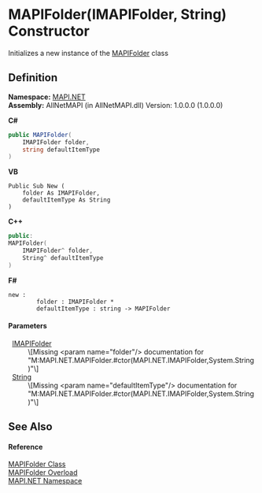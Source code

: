 # MAPIFolder(IMAPIFolder, String) Constructor


Initializes a new instance of the <a href="f0f65788-8462-2019-0156-d17cd0205fa2.md">MAPIFolder</a> class



## Definition
**Namespace:** <a href="5bef4637-66f8-16d4-e5f4-4d0da57a1538.md">MAPI.NET</a>  
**Assembly:** AllNetMAPI (in AllNetMAPI.dll) Version: 1.0.0.0 (1.0.0.0)

**C#**
``` C#
public MAPIFolder(
	IMAPIFolder folder,
	string defaultItemType
)
```
**VB**
``` VB
Public Sub New ( 
	folder As IMAPIFolder,
	defaultItemType As String
)
```
**C++**
``` C++
public:
MAPIFolder(
	IMAPIFolder^ folder, 
	String^ defaultItemType
)
```
**F#**
``` F#
new : 
        folder : IMAPIFolder * 
        defaultItemType : string -> MAPIFolder
```



#### Parameters
<dl><dt>  <a href="a5eb5918-6571-0710-67c7-a210d1ad706f.md">IMAPIFolder</a></dt><dd>\[Missing &lt;param name="folder"/&gt; documentation for "M:MAPI.NET.MAPIFolder.#ctor(MAPI.NET.IMAPIFolder,System.String)"\]</dd><dt>  <a href="https://learn.microsoft.com/dotnet/api/system.string" target="_blank" rel="noopener noreferrer">String</a></dt><dd>\[Missing &lt;param name="defaultItemType"/&gt; documentation for "M:MAPI.NET.MAPIFolder.#ctor(MAPI.NET.IMAPIFolder,System.String)"\]</dd></dl>

## See Also


#### Reference
<a href="f0f65788-8462-2019-0156-d17cd0205fa2.md">MAPIFolder Class</a>  
<a href="1e81bf97-0776-9131-68f2-dbfda2c4f767.md">MAPIFolder Overload</a>  
<a href="5bef4637-66f8-16d4-e5f4-4d0da57a1538.md">MAPI.NET Namespace</a>  
